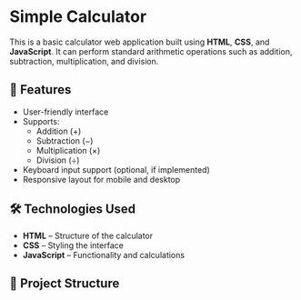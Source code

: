 # Simple Calculator

This is a basic calculator web application built using **HTML**, **CSS**, and **JavaScript**. It can perform standard arithmetic operations such as addition, subtraction, multiplication, and division.

## 🚀 Features

- User-friendly interface
- Supports:
  - Addition (+)
  - Subtraction (−)
  - Multiplication (×)
  - Division (÷)
- Keyboard input support (optional, if implemented)
- Responsive layout for mobile and desktop

## 🛠️ Technologies Used

- **HTML** – Structure of the calculator
- **CSS** – Styling the interface
- **JavaScript** – Functionality and calculations

## 📂 Project Structure

